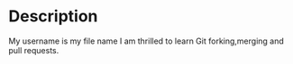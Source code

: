 # Description

My username is my file name
I am thrilled to learn Git forking,merging and pull requests.